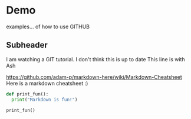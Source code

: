 # Demo

examples... of how to use GITHUB

## Subheader

I am watching a GIT tutorial.
I don't think this is up to date
This line is with Ash

https://github.com/adam-p/markdown-here/wiki/Markdown-Cheatsheet
Here is a markdown cheatsheet :) 

```python
def print_fun():
  print("Markdown is fun!")

print_fun()
```
